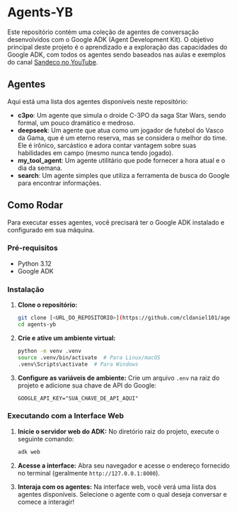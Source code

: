 # Agents-YB

Este repositório contém uma coleção de agentes de conversação desenvolvidos com o Google ADK (Agent Development Kit). O objetivo principal deste projeto é o aprendizado e a exploração das capacidades do Google ADK, com todos os agentes sendo baseados nas aulas e exemplos do canal [Sandeco no YouTube](https://www.youtube.com/playlist?list=PLbmt8d_ueDMWHIv-HgdM532MLFSju6W2D).

## Agentes

Aqui está uma lista dos agentes disponíveis neste repositório:

  * **c3po**: Um agente que simula o droide C-3PO da saga Star Wars, sendo formal, um pouco dramático e medroso.
  * **deepseek**: Um agente que atua como um jogador de futebol do Vasco da Gama, que é um eterno reserva, mas se considera o melhor do time. Ele é irônico, sarcástico e adora contar vantagem sobre suas habilidades em campo (mesmo nunca tendo jogado).
  * **my\_tool\_agent**: Um agente utilitário que pode fornecer a hora atual e o dia da semana.
  * **search**: Um agente simples que utiliza a ferramenta de busca do Google para encontrar informações.

## Como Rodar

Para executar esses agentes, você precisará ter o Google ADK instalado e configurado em sua máquina.

### Pré-requisitos

  * Python 3.12
  * Google ADK

### Instalação

1.  **Clone o repositório:**

    ```bash
    git clone [<URL_DO_REPOSITORIO>](https://github.com/cldaniel101/agents-yb.git)
    cd agents-yb
    ```

2.  **Crie e ative um ambiente virtual:**

    ```bash
    python -m venv .venv
    source .venv/bin/activate  # Para Linux/macOS
    .venv\Scripts\activate  # Para Windows
    ```

3.  **Configure as variáveis de ambiente:**
    Crie um arquivo `.env` na raiz do projeto e adicione sua chave de API do Google:

    ```
    GOOGLE_API_KEY="SUA_CHAVE_DE_API_AQUI"
    ```

### Executando com a Interface Web

1.  **Inicie o servidor web do ADK:** No diretório raiz do projeto, execute o seguinte comando:

    ```bash
    adk web
    ```

2.  **Acesse a interface:** Abra seu navegador e acesse o endereço fornecido no terminal (geralmente `http://127.0.0.1:8000`).

3.  **Interaja com os agentes:** Na interface web, você verá uma lista dos agentes disponíveis. Selecione o agente com o qual deseja conversar e comece a interagir\!
